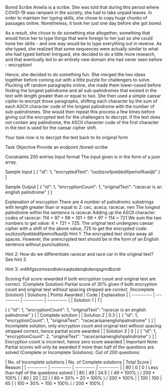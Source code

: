 Bored Scribe
Amelia is a scribe. She was told that during this period where COVID-19 was rampant in the society, she had to take unpaid leaves. In order to maintain her typing skills, she chose to copy huge chunks of passages online. Nonetheless, it took her just one day before she got bored.

As a result, she chose to do something else altogether, something that would force her to type things that were foreign to her just so she could hone her skills - and one way would be to type everything out in reverse. As she typed, she realized that some sequences were actually similar to what she had typed before! Intrigued, she decided to do a little more research, and that eventually led to an entirely new domain she had never seen before - encryption!

Hence, she decided to do something fun. She merged the two ideas together before coming out with a little puzzle for challengers to solve. Plucking off random paragraphs online, she made them lower-cased before finding the longest palindrome and all sub-palindromes that existed in the text with length greater than or equal to two. She then used a simple caesar cipher to encrypt those paragraphs, shifting each character by the sum of each ASCII character code of the longest palindrome with the number of sub-palindromes. She would then repeat this process a few times before giving out the encrypted text for the challengers to decrypt. If the text does not contain any palindrome, the ASCII character code of the first character in the text is used for the caesar cipher shift.

Your task now is to decrypt the text back to its original form

Task Objective
Provide an endpoint /bored-scribe

Constraints
200 entries
Input format
The input given is in the form of a json array.

Sample Input
[ { "id": 1, "encryptedText": "oxzbzxofpxkbkdifpemxifkaoljb" } ]

Sample Output
[ { "id": 1, "encryptionCount": 1, "originalText": "racecar is an english palindrome" } ]

Explanation of encryption
There are 4 number of palindromic substrings with length greater than or equal to 2: cec, aceca, racecar, nen
The longest palindrome within the sentence is racecar
Adding up the ASCII character codes of racecar: 114 + 97 + 99 + 101 + 99 + 97 + 114 = 721
We sum the two numbers to get value: 4 + 721 = 725.
The original text undergoes caesar cipher with a shift of the above value, 725 to get the encrypted code: oxzbzxofpxkbkdifpemxifkaoljb
Hint 1: The encrypted text strips away all spaces. However, the unencrypted text should be in the form of an English sentence without punctuations.

Hint 2: How do we differentiate racecar and race car in the original text? See hint 3

Hint 3: xntlhfgsvzmssndloknxaqtsdenqbdenqsgnrdbzrdr

Scoring
Full score rewarded if both encryption count and original text are correct. (Complete Solution)
Partial score of 30% given if both encryption count and original text without spacing stripped are correct. (Incomplete Solution)
| Solutions | Points Awarded | Code | Explanation | | ---------- | ---------- | ---------- | ---------- | | Solution 1 | 1 |

 [ { "id": 1, "encryptionCount": 1, "originalText": "racecar is an english palindrome" } ] 
| Complete solution | | Solution 2 | 0.3 |
 [ { "id": 1, "encryptionCount": 1, "originalText": "racecarisanenglishpalindrome" } ] 
| Incomplete solution, only encryption count and original text without spacing stripped correct, hence partial score awarded | | Solution 3 | 0 |
 [ { "id": 1, "encryptionCount": 2, "originalText": "racecarisanenglishpalindrome" } ] 
| Encryption count is incorrect, hence zero score awarded |
Important Note: Partial scores will only be awarded if more than half of the questions are solved (Complete or Incomplete Solutions).
Out of 200 questions:

| No. of Incomplete solutions | No. of Complete solutions | Total Score | Reason | | ---------- | ---------- | ---------- | ---------- | | 80 | 0 | 0 | Less than half of the questions solved | | 80 | 49 | 24.5 | ( 49 * 100% ) / 200 * 100% | | 80 | 20 | 22 | ( 80 * 30% + 20 * 100% ) / 200 * 100% | | 100 | 100 | 65 | ( 100 * 30% + 100 * 100% ) / 200 * 100% |